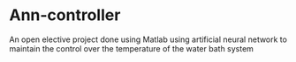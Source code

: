# Ann-controller
An open elective project done using Matlab using artificial neural network to maintain the control over the temperature of the water bath system
